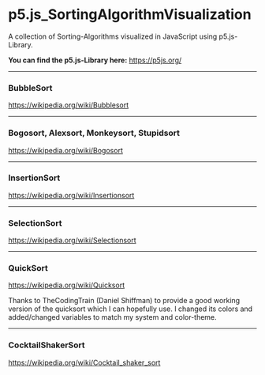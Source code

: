 # p5.js_SortingAlgorithmVisualization
A collection of Sorting-Algorithms visualized in JavaScript using p5.js-Library.

**You can find the p5.js-Library here:** https://p5js.org/

***
### BubbleSort
https://wikipedia.org/wiki/Bubblesort
***
### Bogosort, Alexsort, Monkeysort, Stupidsort
https://wikipedia.org/wiki/Bogosort
***
### InsertionSort
https://wikipedia.org/wiki/Insertionsort
***
### SelectionSort
https://wikipedia.org/wiki/Selectionsort
***
### QuickSort
https://wikipedia.org/wiki/Quicksort

Thanks to TheCodingTrain (Daniel Shiffman) to provide a good working version of the quicksort which I can hopefully use. I changed its colors and added/changed variables to match my system and color-theme.
***
### CocktailShakerSort
https://wikipedia.org/wiki/Cocktail_shaker_sort
